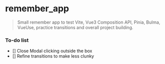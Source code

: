 # remember_app

> Small remember app to test Vite, Vue3 Composition API, Pinia, Bulma, VueUse, practice transitions and overall project building.

### To-do list
- [] Close Modal clicking outside the box
- [] Refine transitions to make less clunky
